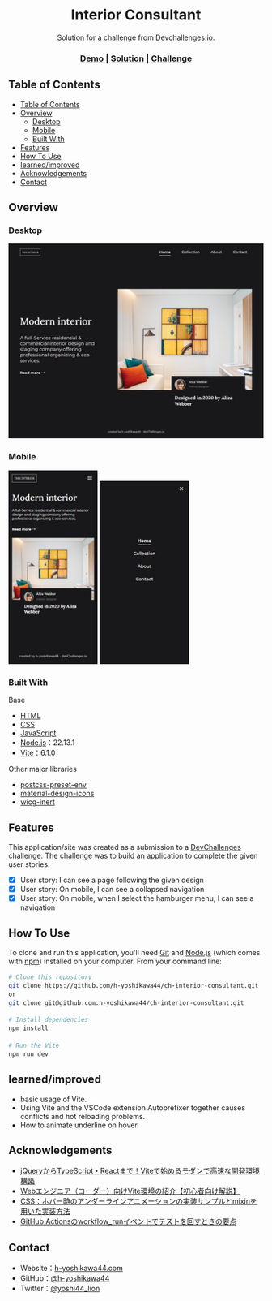 <!-- Please update value in the {}  -->

<h1 align="center">Interior Consultant</h1>

<div align="center">
   Solution for a challenge from  <a href="http://legacy.devchallenges.io" target="_blank">Devchallenges.io</a>.
</div>

<div align="center">
  <h3>
    <a href="https://h-yoshikawa44.github.io/ch-interior-consultant/">
      Demo
    </a>
    <span> | </span>
    <a href="https://legacy.devchallenges.io/solutions/N7Gs8WCVYAbtkqWxomhL">
      Solution
    </a>
    <span> | </span>
    <a href="https://legacy.devchallenges.io/challenges/Jymh2b2FyebRTUljkNcb">
      Challenge
    </a>
  </h3>
</div>

<!-- TABLE OF CONTENTS -->

## Table of Contents

- [Table of Contents](#table-of-contents)
- [Overview](#overview)
  - [Desktop](#desktop)
  - [Mobile](#mobile)
  - [Built With](#built-with)
- [Features](#features)
- [How To Use](#how-to-use)
- [learned/improved](#learnedimproved)
- [Acknowledgements](#acknowledgements)
- [Contact](#contact)

<!-- OVERVIEW -->

## Overview

### Desktop

![overview - desktop](/screenshots/desktop.png)

### Mobile

<img src="/screenshots/mobile.png" alt="overview - mobile" width="35%">

<img src="/screenshots/mobile-menu.png" alt="overview - mobile menu" width="35%">

### Built With

<!-- This section should list any major frameworks that you built your project using. Here are a few examples.-->

Base
- [HTML](https://developer.mozilla.org/ja/docs/Web/HTML)
- [CSS](https://developer.mozilla.org/ja/docs/Web/CSS)
- [JavaScript](https://developer.mozilla.org/ja/docs/Web/JavaScript)
- [Node.js](https://nodejs.org/)：22.13.1
- [Vite](https://ja.vitejs.dev/)：6.1.0

Other major libraries
- [postcss-preset-env](https://github.com/csstools/postcss-plugins/tree/main/plugin-packs/postcss-preset-env)
- [material-design-icons](https://google.github.io/material-design-icons/)
- [wicg-inert](https://github.com/WICG/inert)

## Features

<!-- List the features of your application or follow the template. Don't share the figma file here :) -->

This application/site was created as a submission to a [DevChallenges](https://legacy.devchallenges.io/challenges) challenge. The [challenge](https://legacy.devchallenges.io/challenges/Jymh2b2FyebRTUljkNcb) was to build an application to complete the given user stories.

- [x] User story: I can see a page following the given design
- [x] User story: On mobile, I can see a collapsed navigation
- [x] User story: On mobile, when I select the hamburger menu, I can see a navigation

## How To Use
To clone and run this application, you'll need [Git](https://git-scm.com/) and [Node.js](https://nodejs.org/en/download/) (which comes with [npm](https://www.npmjs.com/)) installed on your computer. From your command line:

```bash
# Clone this repository
git clone https://github.com/h-yoshikawa44/ch-interior-consultant.git
or
git clone git@github.com:h-yoshikawa44/ch-interior-consultant.git

# Install dependencies
npm install

# Run the Vite
npm run dev
```

## learned/improved

- basic usage of Vite.
- Using Vite and the VSCode extension Autoprefixer together causes conflicts and hot reloading problems.
- How to animate underline on hover.

## Acknowledgements

<!-- This section should list any articles or add-ons/plugins that helps you to complete the project. This is optional but it will help you in the future. For exmpale -->

- [jQueryからTypeScript・Reactまで！Viteで始めるモダンで高速な開発環境構築](https://ics.media/entry/210708/)
- [Webエンジニア（コーダー）向けVite環境の紹介【初心者向け解説】](https://flex-box.net/vite-for-coder/)
- [CSS：ホバー時のアンダーラインアニメーションの実装サンプルとmixinを用いた実装方法](https://www.nxworld.net/css-hover-underline-animation-examples-and-sass-mixin.html)
- [GitHub Actionsのworkflow_runイベントでテストを回すときの要点](https://blog.kengo-toda.jp/entry/2021/07/06/222400)

## Contact

- Website：[h-yoshikawa44.com](https://h-yoshikawa44.com)
- GitHub：[@h-yoshikawa44](https://github.com/h-yoshikawa44)
- Twitter：[@yoshi44_lion](https://twitter.com/yoshi44_lion)
